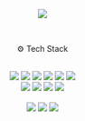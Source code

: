 <div align=left>
  <p align="center"> 
  <img src="https://mazassumnida.wtf/api/mini/generate_badge?boj=jhcho4785" />
  </p>
<br>
  <p align="center"> 
   ⚙ Tech Stack <br><br>
  </p>
 <p align ="center"> 
 <img src="https://img.shields.io/badge/Java-007396.svg?style=flat-square&logo=OpenJDK&logoColor=white"/>
 <img src="https://img.shields.io/badge/SpringBoot-0ABF53?style=flat-square&logo=SpringBoot&logoColor=white"/>
 <img src="https://img.shields.io/badge/Maven-C71A36?style=flat-square&logo=Apache%20Maven&logoColor=white"/>  
 <img src="https://img.shields.io/badge/Dart-0175C2?style=flat-square&logo=Dart&logoColor=white"/>
 <img src="https://img.shields.io/badge/Flutter-02569B?style=flat-square&logo=Flutter&logoColor=white"/>
 <img src="https://img.shields.io/badge/Delphi-EE1F35?style=flat-square&logo=Delphi&logoColor=black"/>
  <br>
 <img src="https://img.shields.io/badge/MSSQL-CC2927?style=flat-square&logo=Microsoft%20SQL%20Server&logoColor=white"/>
 <img src="https://img.shields.io/badge/MariaDB-003545?style=flat-square&logo=MariaDB&logoColor=white"/>
 <img src="https://img.shields.io/badge/Oracle-F80000?style=flat-square&logo=Oracle&logoColor=white"/>  
 <img src="https://img.shields.io/badge/Firebase-FFCA28?style=flat-square&logo=Firebase&logoColor=white"/>  
 <br><br>
  <img src="https://img.shields.io/badge/IntelliJ-00274E?style=flat-square&logo=IntelliJ%20IDEA&logoColor=white"/>  
  <img src="https://img.shields.io/badge/VSCode-007ACC?style=flat-square&logo=Visual%20Studio%20Code&logoColor=white"/>
  <img src="https://img.shields.io/badge/GitHub-000000?style=flat-square&logo=GitHub&logoColor=white"/>
 <br><br>
<p align ="center">
  
  #
  
  <br> 
</div>
